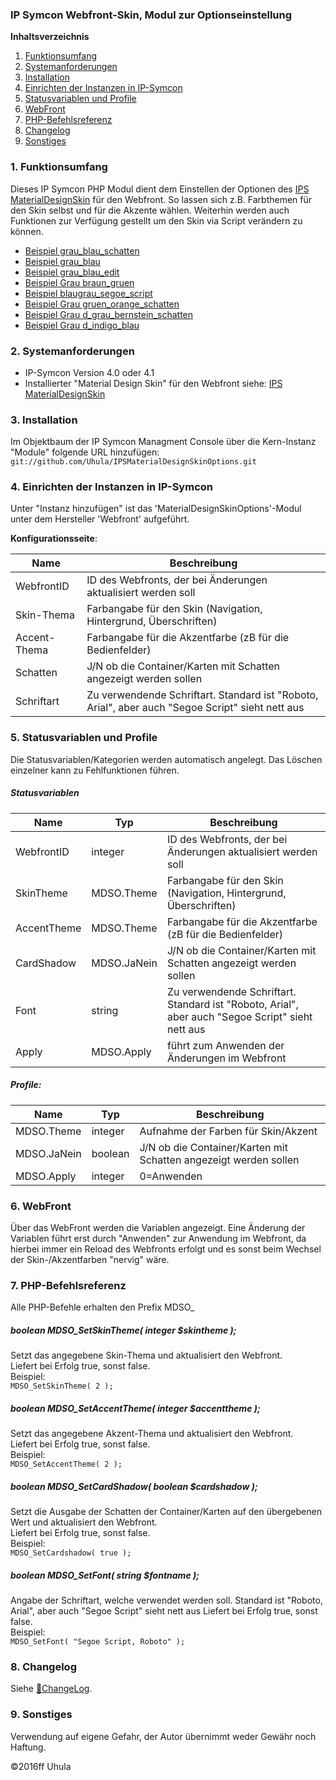 ### IP Symcon Webfront-Skin, Modul zur Optionseinstellung

**Inhaltsverzeichnis**

1. [Funktionsumfang](#1-funktionsumfang)
2. [Systemanforderungen](#2-systemanforderungen)
3. [Installation](#3-installation)
4. [Einrichten der Instanzen in IP-Symcon](#4-einrichten-der-instanzen-in-ip-symcon)
5. [Statusvariablen und Profile](#5-statusvariablen-und-profile)
6. [WebFront](#6-webfront)
7. [PHP-Befehlsreferenz](#7-php-befehlsreferenz)
8. [Changelog](#8-changelog)
9. [Sonstiges](#9-sonstiges)


### 1. Funktionsumfang
Dieses IP Symcon PHP Modul dient dem Einstellen der Optionen des [IPS MaterialDesignSkin](https://github.com/Uhula/IPSMaterialDesignSkin)
für den Webfront.
So lassen sich z.B. Farbthemen für den Skin selbst und für die Akzente wählen.
Weiterhin werden auch Funktionen zur Verfügung gestellt um den Skin via Script verändern zu können.

* [Beispiel grau_blau_schatten](docs/grau_blau_schatten.png?raw=true "grau_blau_schatten")
* [Beispiel grau_blau](docs/grau_blau.png?raw=true "Beispiel grau_blau")
* [Beispiel grau_blau_edit](docs/grau_blau_edit.png?raw=true "Beispiel grau_blau_edit")
* [Beispiel Grau braun_gruen](docs/braun_gruen.png?raw=true "Beispiel braun_gruen")
* [Beispiel blaugrau_segoe_script](docs/blaugrau_segoe_script.png?raw=true "Beispiel blaugrau_segoe_script")
* [Beispiel Grau gruen_orange_schatten](docs/gruen_orange_schatten.png?raw=true "Beispiel gruen_orange_schatten")
* [Beispiel Grau d_grau_bernstein_schatten](docs/d_grau_bernstein_schatten.png?raw=true "Beispiel d_grau_bernstein_schatten")
* [Beispiel Grau d_indigo_blau](docs/d_indigo_blau.png?raw=true "Beispiel d_indigo_blau")


### 2. Systemanforderungen
* IP-Symcon Version 4.0 oder 4.1
* Installierter "Material Design Skin" für den Webfront
  siehe: [IPS MaterialDesignSkin](https://github.com/Uhula/IPSMaterialDesignSkin)


### 3. Installation
Im Objektbaum der IP Symcon Managment Console über die Kern-Instanz "Module" folgende URL hinzufügen:
`git://github.com/Uhula/IPSMaterialDesignSkinOptions.git`


### 4. Einrichten der Instanzen in IP-Symcon

Unter "Instanz hinzufügen" ist das 'MaterialDesignSkinOptions'-Modul unter dem Hersteller 'Webfront' aufgeführt.  

__Konfigurationsseite__:

Name          | Beschreibung
------------- | ---------------------------------
WebfrontID    | ID des Webfronts, der bei Änderungen aktualisiert werden soll
Skin-Thema    | Farbangabe für den Skin (Navigation, Hintergrund, Überschriften)
Accent-Thema  | Farbangabe für die Akzentfarbe (zB für die Bedienfelder)
Schatten      | J/N ob die Container/Karten mit Schatten angezeigt werden sollen
Schriftart    | Zu verwendende Schriftart. Standard ist "Roboto, Arial", aber auch "Segoe Script" sieht nett aus

### 5. Statusvariablen und Profile

Die Statusvariablen/Kategorien werden automatisch angelegt. Das Löschen einzelner kann zu Fehlfunktionen führen.

##### Statusvariablen

Name          | Typ         | Beschreibung
------------- | ----------- | ---------------------------------
WebfrontID    | integer     | ID des Webfronts, der bei Änderungen aktualisiert werden soll
SkinTheme     | MDSO.Theme  | Farbangabe für den Skin (Navigation, Hintergrund, Überschriften)
AccentTheme   | MDSO.Theme  | Farbangabe für die Akzentfarbe (zB für die Bedienfelder)
CardShadow    | MDSO.JaNein | J/N ob die Container/Karten mit Schatten angezeigt werden sollen
Font          | string      | Zu verwendende Schriftart. Standard ist "Roboto, Arial", aber auch "Segoe Script" sieht nett aus
Apply         | MDSO.Apply  | führt zum Anwenden der Änderungen im Webfront

##### Profile:

Name          | Typ         | Beschreibung
------------- | ----------- | ---------------------------------
MDSO.Theme    | integer     | Aufnahme der Farben für Skin/Akzent  
MDSO.JaNein   | boolean     | J/N ob die Container/Karten mit Schatten angezeigt werden sollen
MDSO.Apply    | integer     | 0=Anwenden

### 6. WebFront

Über das WebFront werden die Variablen angezeigt. Eine Änderung der Variablen führt erst durch
"Anwenden" zur Anwendung im Webfront, da hierbei immer ein Reload des Webfronts erfolgt und es
sonst beim Wechsel der Skin-/Akzentfarben "nervig" wäre.

### 7. PHP-Befehlsreferenz

Alle PHP-Befehle erhalten den Prefix MDSO_

##### boolean MDSO_SetSkinTheme( integer $skintheme );  
Setzt das angegebene Skin-Thema und aktualisiert den Webfront.  
Liefert bei Erfolg true, sonst false.  
Beispiel:  
`MDSO_SetSkinTheme( 2 );`

##### boolean MDSO_SetAccentTheme( integer $accenttheme );  
Setzt das angegebene Akzent-Thema und aktualisiert den Webfront.  
Liefert bei Erfolg true, sonst false.  
Beispiel:  
`MDSO_SetAccentTheme( 2 );`

##### boolean MDSO_SetCardShadow( boolean $cardshadow );  
Setzt die Ausgabe der Schatten der Container/Karten auf den übergebenen Wert und aktualisiert den Webfront.  
Liefert bei Erfolg true, sonst false.  
Beispiel:  
`MDSO_SetCardshadow( true );`

##### boolean MDSO_SetFont( string $fontname );  
Angabe der Schriftart, welche verwendet werden soll. Standard ist "Roboto, Arial", aber auch "Segoe Script" sieht nett aus
Liefert bei Erfolg true, sonst false.  
Beispiel:  
`MDSO_SetFont( "Segoe Script, Roboto" );`


### 8. Changelog
Siehe [:link:ChangeLog](./CHANGELOG.md).

### 9. Sonstiges
Verwendung auf eigene Gefahr, der Autor übernimmt weder Gewähr noch Haftung.

:copyright:2016ff Uhula
